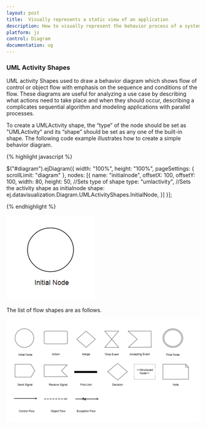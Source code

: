 ```yaml
---
layout: post
title:  Visually represents a static view of an application
description: How to visually represent the behavior process of a system? 
platform: js
control: Diagram
documentation: ug
---
```


### UML Activity Shapes

UML activity Shapes used to draw a behavior diagram which shows flow of control or object flow with emphasis on the sequence and conditions of the flow.
These diagrams are useful for analyzing a use case by describing what actions need to take place and when they should occur, describing a complicates sequential algorithm and modeling applications with parallel processes. 

To create a UMLActivity shape, the “type” of the node should be set as "UMLActivity" and its “shape” should be set as any one of the built-in shape.
The following code example illustrates how to create a simple behavior diagram.
 
 {% highlight javascript %}
 
 $("#diagram").ejDiagram({
	width: "100%",
	height: "100%",
	pageSettings: {
		scrollLimit: "diagram"
	},
	nodes: [{
		name: "initialnode",
		offsetX: 100,
		offsetY: 100,
        width: 80, 
        height: 50,
        //Sets type of shape
         type: "umlactivity",
         //Sets the activity shape as initialnode
         shape: ej.datavisualization.Diagram.UMLActivityShapes.InitialNode,
            }]
 }];

{% endhighlight %}	

![](/js/Diagram/Shapes_images/Shapes_img152.png)

The list of flow shapes are as follows.

![](/js/Diagram/Shapes_images/Shapes_img153.png)
